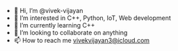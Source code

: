 - 👋 Hi, I’m @vivek-vijayan
- 👀 I’m interested in C++, Python, IoT, Web development
- 🌱 I’m currently learning C++
- 💞️ I’m looking to collaborate on anything
- 📫 How to reach me vivekvijayan3@icloud.com

<!---
vivek-vijayan/vivek-vijayan is a ✨ special ✨ repository because its `README.md` (this file) appears on your GitHub profile.
You can click the Preview link to take a look at your changes.
--->
